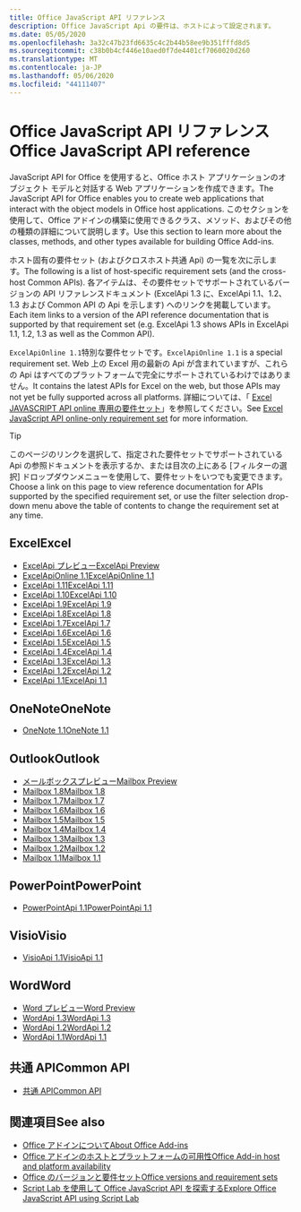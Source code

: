 ```yaml
---
title: Office JavaScript API リファレンス
description: Office JavaScript Api の要件は、ホストによって設定されます。
ms.date: 05/05/2020
ms.openlocfilehash: 3a32c47b23fd6635c4c2b44b58ee9b351fffd8d5
ms.sourcegitcommit: c38b0b4cf446e10aed0f7de4401cf7060020d260
ms.translationtype: MT
ms.contentlocale: ja-JP
ms.lasthandoff: 05/06/2020
ms.locfileid: "44111407"
---
```

# <a name="office-javascript-api-reference"></a><span data-ttu-id="c0663-103">Office JavaScript API リファレンス</span><span class="sxs-lookup"><span data-stu-id="c0663-103">Office JavaScript API reference</span></span>

<span data-ttu-id="c0663-104">JavaScript API for Office を使用すると、Office ホスト アプリケーションのオブジェクト モデルと対話する Web アプリケーションを作成できます。</span><span class="sxs-lookup"><span data-stu-id="c0663-104">The JavaScript API for Office enables you to create web applications that interact with the object models in Office host applications.</span></span> <span data-ttu-id="c0663-105">このセクションを使用して、Office アドインの構築に使用できるクラス、メソッド、およびその他の種類の詳細について説明します。</span><span class="sxs-lookup"><span data-stu-id="c0663-105">Use this section to learn more about the classes, methods, and other types available for building Office Add-ins.</span></span>

<span data-ttu-id="c0663-106">ホスト固有の要件セット (およびクロスホスト共通 Api) の一覧を次に示します。</span><span class="sxs-lookup"><span data-stu-id="c0663-106">The following is a list of host-specific requirement sets (and the cross-host Common APIs).</span></span> <span data-ttu-id="c0663-107">各アイテムは、その要件セットでサポートされているバージョンの API リファレンスドキュメント (ExcelApi 1.3 に、ExcelApi 1.1、1.2、1.3 および Common API の Api を示します) へのリンクを掲載しています。</span><span class="sxs-lookup"><span data-stu-id="c0663-107">Each item links to a version of the API reference documentation that is supported by that requirement set (e.g. ExcelApi 1.3 shows APIs in ExcelApi 1.1, 1.2, 1.3 as well as the Common API).</span></span>

<span data-ttu-id="c0663-108">`ExcelApiOnline 1.1`特別な要件セットです。</span><span class="sxs-lookup"><span data-stu-id="c0663-108">`ExcelApiOnline 1.1` is a special requirement set.</span></span> <span data-ttu-id="c0663-109">Web 上の Excel 用の最新の Api が含まれていますが、これらの Api はすべてのプラットフォームで完全にサポートされているわけではありません。</span><span class="sxs-lookup"><span data-stu-id="c0663-109">It contains the latest APIs for Excel on the web, but those APIs may not yet be fully supported across all platforms.</span></span> <span data-ttu-id="c0663-110">詳細については、「 [Excel JAVASCRIPT API online 専用の要件セット](/office/dev/add-ins/reference/requirement-sets/excel-api-online-requirement-set)」を参照してください。</span><span class="sxs-lookup"><span data-stu-id="c0663-110">See [Excel JavaScript API online-only requirement set](/office/dev/add-ins/reference/requirement-sets/excel-api-online-requirement-set) for more information.</span></span>

> [!TIP]
> <span data-ttu-id="c0663-111">このページのリンクを選択して、指定された要件セットでサポートされている Api の参照ドキュメントを表示するか、または目次の上にある [フィルターの選択] ドロップダウンメニューを使用して、要件セットをいつでも変更できます。</span><span class="sxs-lookup"><span data-stu-id="c0663-111">Choose a link on this page to view reference documentation for APIs supported by the specified requirement set, or use the filter selection drop-down menu above the table of contents to change the requirement set at any time.</span></span>

## <a name="excel"></a><span data-ttu-id="c0663-112">Excel</span><span class="sxs-lookup"><span data-stu-id="c0663-112">Excel</span></span>

- [<span data-ttu-id="c0663-113">ExcelApi プレビュー</span><span class="sxs-lookup"><span data-stu-id="c0663-113">ExcelApi Preview</span></span>](/javascript/api/excel?view=excel-js-preview)
- [<span data-ttu-id="c0663-114">ExcelApiOnline 1.1</span><span class="sxs-lookup"><span data-stu-id="c0663-114">ExcelApiOnline 1.1</span></span>](/javascript/api/excel?view=excel-js-online)
- [<span data-ttu-id="c0663-115">ExcelApi 1.11</span><span class="sxs-lookup"><span data-stu-id="c0663-115">ExcelApi 1.11</span></span>](/javascript/api/excel?view=excel-js-1.11)
- [<span data-ttu-id="c0663-116">ExcelApi 1.10</span><span class="sxs-lookup"><span data-stu-id="c0663-116">ExcelApi 1.10</span></span>](/javascript/api/excel?view=excel-js-1.10)
- [<span data-ttu-id="c0663-117">ExcelApi 1.9</span><span class="sxs-lookup"><span data-stu-id="c0663-117">ExcelApi 1.9</span></span>](/javascript/api/excel?view=excel-js-1.9)
- [<span data-ttu-id="c0663-118">ExcelApi 1.8</span><span class="sxs-lookup"><span data-stu-id="c0663-118">ExcelApi 1.8</span></span>](/javascript/api/excel?view=excel-js-1.8)
- [<span data-ttu-id="c0663-119">ExcelApi 1.7</span><span class="sxs-lookup"><span data-stu-id="c0663-119">ExcelApi 1.7</span></span>](/javascript/api/excel?view=excel-js-1.7)
- [<span data-ttu-id="c0663-120">ExcelApi 1.6</span><span class="sxs-lookup"><span data-stu-id="c0663-120">ExcelApi 1.6</span></span>](/javascript/api/excel?view=excel-js-1.6)
- [<span data-ttu-id="c0663-121">ExcelApi 1.5</span><span class="sxs-lookup"><span data-stu-id="c0663-121">ExcelApi 1.5</span></span>](/javascript/api/excel?view=excel-js-1.5)
- [<span data-ttu-id="c0663-122">ExcelApi 1.4</span><span class="sxs-lookup"><span data-stu-id="c0663-122">ExcelApi 1.4</span></span>](/javascript/api/excel?view=excel-js-1.4)
- [<span data-ttu-id="c0663-123">ExcelApi 1.3</span><span class="sxs-lookup"><span data-stu-id="c0663-123">ExcelApi 1.3</span></span>](/javascript/api/excel?view=excel-js-1.3)
- [<span data-ttu-id="c0663-124">ExcelApi 1.2</span><span class="sxs-lookup"><span data-stu-id="c0663-124">ExcelApi 1.2</span></span>](/javascript/api/excel?view=excel-js-1.2)
- [<span data-ttu-id="c0663-125">ExcelApi 1.1</span><span class="sxs-lookup"><span data-stu-id="c0663-125">ExcelApi 1.1</span></span>](/javascript/api/excel?view=excel-js-1.1)

## <a name="onenote"></a><span data-ttu-id="c0663-126">OneNote</span><span class="sxs-lookup"><span data-stu-id="c0663-126">OneNote</span></span>

- [<span data-ttu-id="c0663-127">OneNote 1.1</span><span class="sxs-lookup"><span data-stu-id="c0663-127">OneNote 1.1</span></span>](/javascript/api/onenote?view=onenote-js-1.1)

## <a name="outlook"></a><span data-ttu-id="c0663-128">Outlook</span><span class="sxs-lookup"><span data-stu-id="c0663-128">Outlook</span></span>

- [<span data-ttu-id="c0663-129">メールボックスプレビュー</span><span class="sxs-lookup"><span data-stu-id="c0663-129">Mailbox Preview</span></span>](/javascript/api/outlook?view=outlook-js-preview)
- [<span data-ttu-id="c0663-130">Mailbox 1.8</span><span class="sxs-lookup"><span data-stu-id="c0663-130">Mailbox 1.8</span></span>](/javascript/api/outlook?view=outlook-js-1.8)
- [<span data-ttu-id="c0663-131">Mailbox 1.7</span><span class="sxs-lookup"><span data-stu-id="c0663-131">Mailbox 1.7</span></span>](/javascript/api/outlook?view=outlook-js-1.7)
- [<span data-ttu-id="c0663-132">Mailbox 1.6</span><span class="sxs-lookup"><span data-stu-id="c0663-132">Mailbox 1.6</span></span>](/javascript/api/outlook?view=outlook-js-1.6)
- [<span data-ttu-id="c0663-133">Mailbox 1.5</span><span class="sxs-lookup"><span data-stu-id="c0663-133">Mailbox 1.5</span></span>](/javascript/api/outlook?view=outlook-js-1.5)
- [<span data-ttu-id="c0663-134">Mailbox 1.4</span><span class="sxs-lookup"><span data-stu-id="c0663-134">Mailbox 1.4</span></span>](/javascript/api/outlook?view=outlook-js-1.4)
- [<span data-ttu-id="c0663-135">Mailbox 1.3</span><span class="sxs-lookup"><span data-stu-id="c0663-135">Mailbox 1.3</span></span>](/javascript/api/outlook?view=outlook-js-1.3)
- [<span data-ttu-id="c0663-136">Mailbox 1.2</span><span class="sxs-lookup"><span data-stu-id="c0663-136">Mailbox 1.2</span></span>](/javascript/api/outlook?view=outlook-js-1.2)
- [<span data-ttu-id="c0663-137">Mailbox 1.1</span><span class="sxs-lookup"><span data-stu-id="c0663-137">Mailbox 1.1</span></span>](/javascript/api/outlook?view=outlook-js-1.1)

## <a name="powerpoint"></a><span data-ttu-id="c0663-138">PowerPoint</span><span class="sxs-lookup"><span data-stu-id="c0663-138">PowerPoint</span></span>

- [<span data-ttu-id="c0663-139">PowerPointApi 1.1</span><span class="sxs-lookup"><span data-stu-id="c0663-139">PowerPointApi 1.1</span></span>](/javascript/api/powerpoint?view=powerpoint-js-1.1)

## <a name="visio"></a><span data-ttu-id="c0663-140">Visio</span><span class="sxs-lookup"><span data-stu-id="c0663-140">Visio</span></span>

- [<span data-ttu-id="c0663-141">VisioApi 1.1</span><span class="sxs-lookup"><span data-stu-id="c0663-141">VisioApi 1.1</span></span>](/javascript/api/visio?view=visio-js-1.1)

## <a name="word"></a><span data-ttu-id="c0663-142">Word</span><span class="sxs-lookup"><span data-stu-id="c0663-142">Word</span></span>

- [<span data-ttu-id="c0663-143">Word プレビュー</span><span class="sxs-lookup"><span data-stu-id="c0663-143">Word Preview</span></span>](/javascript/api/word?view=word-js-preview)
- [<span data-ttu-id="c0663-144">WordApi 1.3</span><span class="sxs-lookup"><span data-stu-id="c0663-144">WordApi 1.3</span></span>](/javascript/api/word?view=word-js-1.3)
- [<span data-ttu-id="c0663-145">WordApi 1.2</span><span class="sxs-lookup"><span data-stu-id="c0663-145">WordApi 1.2</span></span>](/javascript/api/word?view=word-js-1.2)
- [<span data-ttu-id="c0663-146">WordApi 1.1</span><span class="sxs-lookup"><span data-stu-id="c0663-146">WordApi 1.1</span></span>](/javascript/api/word?view=word-js-1.1)

## <a name="common-api"></a><span data-ttu-id="c0663-147">共通 API</span><span class="sxs-lookup"><span data-stu-id="c0663-147">Common API</span></span>

- [<span data-ttu-id="c0663-148">共通 API</span><span class="sxs-lookup"><span data-stu-id="c0663-148">Common API</span></span>](/javascript/api/office?view=common-js)

## <a name="see-also"></a><span data-ttu-id="c0663-149">関連項目</span><span class="sxs-lookup"><span data-stu-id="c0663-149">See also</span></span>

- [<span data-ttu-id="c0663-150">Office アドインについて</span><span class="sxs-lookup"><span data-stu-id="c0663-150">About Office Add-ins</span></span>](/office/dev/add-ins/overview)
- [<span data-ttu-id="c0663-151">Office アドインのホストとプラットフォームの可用性</span><span class="sxs-lookup"><span data-stu-id="c0663-151">Office Add-in host and platform availability</span></span>](/office/dev/add-ins/overview/office-add-in-availability)
- [<span data-ttu-id="c0663-152">Office のバージョンと要件セット</span><span class="sxs-lookup"><span data-stu-id="c0663-152">Office versions and requirement sets</span></span>](/office/dev/add-ins/develop/office-versions-and-requirement-sets)
- [<span data-ttu-id="c0663-153">Script Lab を使用して Office JavaScript API を探索する</span><span class="sxs-lookup"><span data-stu-id="c0663-153">Explore Office JavaScript API using Script Lab</span></span>](/office/dev/add-ins/overview/explore-with-script-lab)
